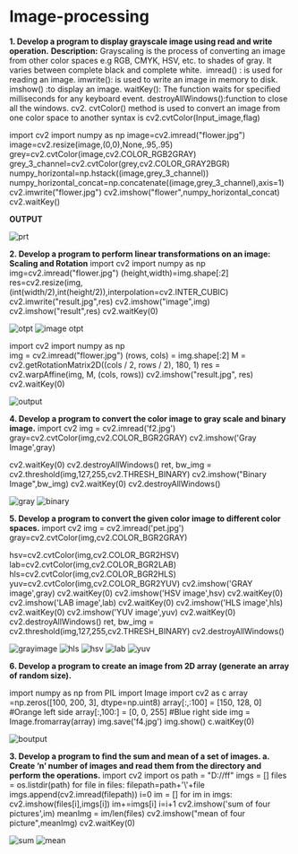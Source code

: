 # Image-processing
**1. Develop a program to display grayscale image using read and write operation.**
**Description:**
        Grayscaling is the process of converting an image from other color spaces
e.g RGB, CMYK, HSV, etc. to shades of gray. It varies between complete black and
complete white. 
imread() : is used for reading an image.
imwrite(): is used to write an image in memory to disk.
imshow() :to display an image.
waitKey(): The function waits for specified milliseconds for any keyboard event.
destroyAllWindows():function to close all the windows.
cv2. cvtColor() method is used to convert an image from one color space to another
    syntax is cv2.cvtColor(Input_image,flag)

import cv2
import numpy as np
image=cv2.imread("flower.jpg")
image=cv2.resize(image,(0,0),None,.95,.95)
grey=cv2.cvtColor(image,cv2.COLOR_RGB2GRAY)
grey_3_channel=cv2.cvtColor(grey,cv2.COLOR_GRAY2BGR)
numpy_horizontal=np.hstack((image,grey_3_channel))
numpy_horizontal_concat=np.concatenate((image,grey_3_channel),axis=1)
cv2.imwrite("flower.jpg")
cv2.imshow("flower",numpy_horizontal_concat)
cv2.waitKey()

**OUTPUT**

![prt](https://user-images.githubusercontent.com/75052954/105162953-207db380-5ac8-11eb-9c29-5372ebbadc21.png)

**2. Develop a program to perform linear transformations on an image: Scaling and Rotation**
import cv2
import numpy as np 
img=cv2.imread("flower.jpg")
(height,width)=img.shape[:2]
res=cv2.resize(img,(int(width/2),int(height/2)),interpolation=cv2.INTER_CUBIC)
cv2.imwrite("result.jpg",res)
cv2.imshow("image",img)
cv2.imshow("result",res)
cv2.waitKey(0) 

![otpt](https://user-images.githubusercontent.com/75052954/105164668-4015db80-5aca-11eb-87b3-337449a1d05a.png)
![image otpt](https://user-images.githubusercontent.com/75052954/105165140-ccc09980-5aca-11eb-91e8-908819009f9a.png)


import cv2
import numpy as np   
img = cv2.imread("flower.jpg") 
(rows, cols) = img.shape[:2] 
M = cv2.getRotationMatrix2D((cols / 2, rows / 2), 180, 1) 
res = cv2.warpAffine(img, M, (cols, rows)) 
cv2.imshow("result.jpg", res) 
cv2.waitKey(0)


![output](https://user-images.githubusercontent.com/75052954/105166357-3ab99080-5acc-11eb-9a7a-6b01517a9da0.PNG)


**4. Develop a program to convert the color image to gray scale and binary image.**
import cv2
img = cv2.imread('f2.jpg')
gray=cv2.cvtColor(img,cv2.COLOR_BGR2GRAY)
cv2.imshow('Gray Image',gray)

cv2.waitKey(0)
cv2.destroyAllWindows()
ret, bw_img = cv2.threshold(img,127,255,cv2.THRESH_BINARY)
cv2.imshow("Binary Image",bw_img)
cv2.waitKey(0)
cv2.destroyAllWindows()

![gray](https://user-images.githubusercontent.com/75052954/105166952-f8448380-5acc-11eb-9a95-3084923e3f8b.PNG)
![binary](https://user-images.githubusercontent.com/75052954/105166971-fd093780-5acc-11eb-94c9-8262a6ac51f4.PNG)


**5. Develop a program to convert the given color image to different color spaces.**
import cv2
img = cv2.imread(&#39;pet.jpg&#39;)
gray=cv2.cvtColor(img,cv2.COLOR_BGR2GRAY)

hsv=cv2.cvtColor(img,cv2.COLOR_BGR2HSV)
lab=cv2.cvtColor(img,cv2.COLOR_BGR2LAB)
hls=cv2.cvtColor(img,cv2.COLOR_BGR2HLS)
yuv=cv2.cvtColor(img,cv2.COLOR_BGR2YUV)
cv2.imshow(&#39;GRAY image&#39;,gray)
cv2.waitKey(0)
cv2.imshow(&#39;HSV image&#39;,hsv)
cv2.waitKey(0)
cv2.imshow(&#39;LAB image&#39;,lab)
cv2.waitKey(0)
cv2.imshow(&#39;HLS image&#39;,hls)
cv2.waitKey(0)
cv2.imshow(&#39;YUV image&#39;,yuv)
cv2.waitKey(0)
cv2.destroyAllWindows()
ret, bw_img = cv2.threshold(img,127,255,cv2.THRESH_BINARY)
cv2.destroyAllWindows()

![grayimage](https://user-images.githubusercontent.com/75052954/105169236-1bbcfd80-5ad0-11eb-8558-ac8e7a262733.PNG)
![hls](https://user-images.githubusercontent.com/75052954/105169262-25466580-5ad0-11eb-8add-99b779e56158.PNG)
![hsv](https://user-images.githubusercontent.com/75052954/105169304-32fbeb00-5ad0-11eb-8812-2c4a1fc15f12.PNG)
![lab](https://user-images.githubusercontent.com/75052954/105169321-398a6280-5ad0-11eb-8495-9a3d5a9d00de.PNG)
![yuv](https://user-images.githubusercontent.com/75052954/105169331-3e4f1680-5ad0-11eb-9d6d-7bf7f0b83229.PNG)


**6. Develop a program to create an image from 2D array (generate an array of random size).**

import numpy as np
from PIL import Image 
import cv2 as c 
array =np.zeros([100, 200, 3], dtype=np.uint8) 
array[:,:100] = [150, 128, 0] #Orange left side
array[:,100:] = [0, 0, 255] #Blue right side
img = Image.fromarray(array) 
img.save('f4.jpg') 
img.show() 
c.waitKey(0)

![boutput](https://user-images.githubusercontent.com/75052954/105334646-f8f01f00-5b8b-11eb-820f-59c6b6a2a88c.PNG)


**3. Develop a program to find the sum and mean of a set of images.
        a. Create ‘n’ number of images and read them from the directory and perform the operations.**
import cv2 
import os 
path = "D://ff"
imgs = []
files = os.listdir(path) 
for file in files:
    filepath=path+'\\'+file
imgs.append(cv2.imread(filepath)) 
i=0 
im = [] 
for im in imgs:
    cv2.imshow(files[i],imgs[i])
    im+=imgs[i]
    i=i+1 
cv2.imshow('sum of four pictures',im) 
meanImg = im/len(files)
cv2.imshow("mean of four picture",meanImg) 
cv2.waitKey(0)

![sum](https://user-images.githubusercontent.com/75052954/105335198-9d726100-5b8c-11eb-9dbc-f4d1aa82f829.PNG)
![mean](https://user-images.githubusercontent.com/75052954/105335220-a2371500-5b8c-11eb-8ebd-0baab9d922b1.PNG)

